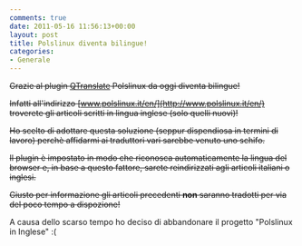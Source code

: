 ```yaml
---
comments: true
date: 2011-05-16 11:56:13+00:00
layout: post
title: Polslinux diventa bilingue!
categories:
- Generale
---
```


<del>Grazie al plugin [QTranslate](http://wordpress.org/extend/plugins/qtranslate/) Polslinux da oggi diventa bilingue!</del>

<del>Infatti all'indirizzo [www.polslinux.it/en/](http://www.polslinux.it/en/) troverete gli articoli scritti in lingua inglese (solo quelli nuovi)!</del>

<del>Ho scelto di adottare questa soluzione (seppur dispendiosa in termini di lavoro) perchè affidarmi ai traduttori vari sarebbe venuto uno schifo.</del>

<del>Il plugin è impostato in modo che riconosca automaticamente la lingua del browser e, in base a questo fattore, sarete reindirizzati agli articoli italiani o inglesi.</del>

<del>Giusto per informazione gli articoli precedenti **non** saranno tradotti per via del poco tempo a dispozione!</del>

A causa dello scarso tempo ho deciso di abbandonare il progetto "Polslinux in Inglese" :(
